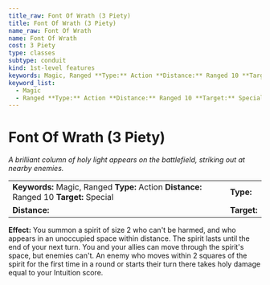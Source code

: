 ```yaml
---
title_raw: Font Of Wrath (3 Piety)
title: Font Of Wrath (3 Piety)
name_raw: Font Of Wrath
name: Font Of Wrath
cost: 3 Piety
type: classes
subtype: conduit
kind: 1st-level features
keywords: Magic, Ranged **Type:** Action **Distance:** Ranged 10 **Target:** Special
keyword_list:
  - Magic
  - Ranged **Type:** Action **Distance:** Ranged 10 **Target:** Special
---
```


# Font Of Wrath (3 Piety)

*A brilliant column of holy light appears on the battlefield, striking out at nearby enemies.*

|                                                                                          |             |
| :--------------------------------------------------------------------------------------- | :---------- |
| **Keywords:** Magic, Ranged **Type:** Action **Distance:** Ranged 10 **Target:** Special | **Type:**   |
| **Distance:**                                                                            | **Target:** |

**Effect:** You summon a spirit of size 2 who can't be harmed, and who appears in an unoccupied space within distance. The spirit lasts until the end of your next turn. You and your allies can move through the spirit's space, but enemies can't. An enemy who moves within 2 squares of the spirit for the first time in a round or starts their turn there takes holy damage equal to your Intuition score.
